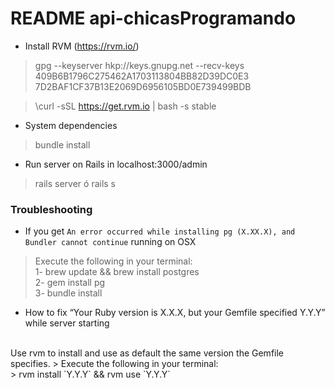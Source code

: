 # README api-chicasProgramando

* Install RVM (https://rvm.io/)

> gpg --keyserver hkp://keys.gnupg.net --recv-keys 409B6B1796C275462A1703113804BB82D39DC0E3 7D2BAF1CF37B13E2069D6956105BD0E739499BDB

> \curl -sSL https://get.rvm.io | bash -s stable

* System dependencies
> bundle install

* Run server on Rails in localhost:3000/admin
> rails server ó rails s

### Troubleshooting 

* If you get `An error occurred while installing pg (X.XX.X), and Bundler cannot continue` running on OSX
> Execute the following in your terminal: <br />
> 1- brew update && brew install postgres <br />
> 2- gem install pg <br />
> 3- bundle install 

* How to fix “Your Ruby version is X.X.X, but your Gemfile specified Y.Y.Y” while server starting
<br />
Use rvm to install and use as default the same version the Gemfile specifies.
> Execute the following in your terminal: <br />
> rvm install `Y.Y.Y` && rvm use `Y.Y.Y`


